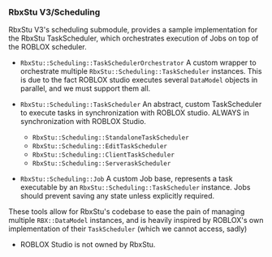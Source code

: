 ### RbxStu V3/Scheduling

RbxStu V3's scheduling submodule, provides a sample implementation for the RbxStu TaskScheduler, which orchestrates
execution of Jobs on top of the ROBLOX scheduler.

- `RbxStu::Scheduling::TaskSchedulerOrchestrator` A custom wrapper to orchestrate multiple
  `RbxStu::Scheduling::TaskScheduler` instances. This is due to the fact ROBLOX studio executes several `DataModel`
  objects in parallel, and we must support them all.
- `RbxStu::Scheduling::TaskScheduler` An abstract, custom TaskScheduler to execute tasks in synchronization with ROBLOX
  studio.
  ALWAYS in synchronization with ROBLOX Studio.
    - `RbxStu::Scheduling::StandaloneTaskScheduler`
    - `RbxStu::Scheduling::EditTaskScheduler`
    - `RbxStu::Scheduling::ClientTaskScheduler`
    - `RbxStu::Scheduling::ServeraskScheduler`

- `RbxStu::Scheduling::Job` A custom Job base, represents a task executable by an `RbxStu::Scheduling::TaskScheduler`
  instance. Jobs should prevent saving any state unless explicitly required.

These tools allow for RbxStu's codebase to ease the pain of managing multiple `RBX::DataModel` instances, and is heavily
inspired by ROBLOX's own implementation of their `TaskScheduler` (which we cannot access, sadly)

- ROBLOX Studio is not owned by RbxStu.